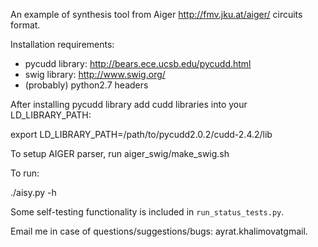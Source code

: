 An example of synthesis tool from Aiger http://fmv.jku.at/aiger/ circuits format.

Installation requirements:
  - pycudd library: http://bears.ece.ucsb.edu/pycudd.html
  - swig library: http://www.swig.org/
  - (probably) python2.7 headers

After installing pycudd library add cudd libraries into your LD_LIBRARY_PATH:

export LD_LIBRARY_PATH=/path/to/pycudd2.0.2/cudd-2.4.2/lib

To setup AIGER parser, run aiger_swig/make_swig.sh

To run:

./aisy.py -h

Some self-testing functionality is included in ``run_status_tests.py``.

Email me in case of questions/suggestions/bugs: ayrat.khalimovatgmail.
